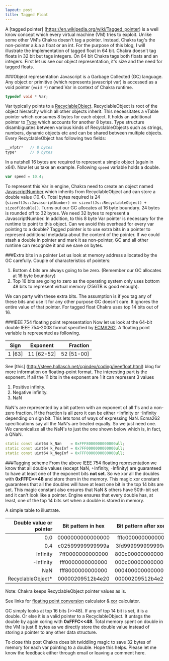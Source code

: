 ```yaml
---
layout: post
title: Tagged Float
---
```


A [tagged pointer] (https://en.wikipedia.org/wiki/Tagged_pointer) is a well know concept which every virtual machine (VM) tries to exploit. Unlike some other VM's Chakra doesn't tag a pointer. Instead, Chakra tag's the non-pointer a.k.a a float or an int. For the purpose of this blog, I will illustrate the implementation of tagged float in 64 bit. Chakra doesn't tag floats in 32 bit but tags  integers. On 64 bit Chakra tags both floats and an integers. First let us see our object representation, it's size and the need for tagged floats.

###Object representation
Javascript is a Garbage Collected (GC) language. Any object or primitive (which represents javascript var) is accessed as a void pointer (`void *`) named Var in context of Chakra runtime.

```C++
typedef void * Var;
``` 

Var typically points to a [RecyclableObject](https://github.com/Microsoft/ChakraCore/blob/master/lib/Runtime/Types/RecyclableObject.h#L191). RecyclableObject is root of the object hierarchy which all other objects inherit. This necessitates a vTable pointer which consumes 8 bytes for each object. It holds an additional pointer to [Type](https://github.com/Microsoft/ChakraCore/blob/master/lib/Runtime/Types/Type.h#L22) which accounts for another 8 bytes. Type structure disambiguates between various kinds of RecyclableObjects such as strings, numbers, dynamic objects etc and can be shared between multiple objects. Every RecyclableObject has following two fields:

```C++
__vfptr*   // 8 bytes
type*      // 8 bytes
```

In a nutshell 16 bytes are required to represent a simple object (again in x64).  Now let us take an example. Following `speed` variable holds a double. 

```js
var speed = 10.4;
```

To represent this Var in engine, Chakra need to create an object named [JavascriptNumber](https://github.com/Microsoft/ChakraCore/blob/master/lib/Runtime/Library/JavascriptNumber.h) which inherits from RecyclableObject and can store a double value (10.4). Total bytes required is 24 (`sizeof(Js::JavascriptNumber) == sizeof(Js::RecyclableObject) + sizeof(double))`. Turns out our GC allocates at 16 byte boundary. 24 bytes is rounded off to 32 bytes. We need 32 bytes to represent a JavascriptNumber. In addition, to this 8 byte Var pointer is necessary for the runtime to point to this object. Can we avoid this overhead for every var pointing to a double? Tagged pointer is to use extra bits in a pointer to represent additional metadata about the content of the pointer. If we could stash a double in pointer and mark it as non-pointer, GC and all other runtime can recognize it and we save on bytes.

###Extra bits in a pointer
Let us look at memory address allocated by the GC carefully.
Couple of characteristics of pointers:

 1. Bottom 4 bits are always going to be zero. (Remember our GC allocates at 16 byte boundary)
 2. Top 16 bits are going to zero as the operating system only uses bottom 48 bits to represent virtual memory (256TB is good enough).
 
We can party with these extra bits. The assumption is if you tag any of these bits and use it for any other purpose GC doesn't care. It ignores the entire value of that pointer. For tagged float Chakra uses top 14 bits out of 16.

###IEEE 754 floating point representation
Now let us look at the 64-bit double IEEE 754-2008 format specified by [ECMA262](http://tc39.github.io/ecma262/#sec-ecmascript-language-types-number-type).
A floating point variable is represented as following.

|Sign|Exponent|Fraction|
|----|:------:|-------:|
|1 [63]|11 [62-52]|52 [51-00]|

See [this] (http://steve.hollasch.net/cgindex/coding/ieeefloat.html) blog for more information on floating-point format. The interesting part is the exponent. If all the 11 bits in the exponent are 1 it can represent 3 values

1. Positive infinity.
2. Negative infinity.
3. NaN

NaN's are represented by a bit pattern with an exponent of all 1's and a non-zero fraction. If the fraction is all zero it can be either +Infinity or -Infinity depending on sign bit. This lets tons of ways of expressing NaN. Ecma262 specifications say all the NaN's are treated equally. So we just need one. We canonicalize all the NaN's to just the one shown below which is, in fact, a QNaN. 

```C++
static const uint64 k_Nan    = 0xFFF8000000000000ull;
static const uint64 k_PosInf = 0x7FF0000000000000ull;
static const uint64 k_NegInf = 0xFFF0000000000000ull;
```

###Tagging scheme
From the above IEEE 754 floating representation we know that all double values (except NaN, +Infinity, -Infinity) are guaranteed to have at least one of the exponent bits **not set**. So we xor all the doubles with **0xFFFC<<48** and store them in the memory. This magic xor constant guarantees that all the doubles will have at least one bit in the top 14 bits are set. This magic constant also ensures that NaN & others have 50th-bit set and it can't look like a pointer. Engine ensures that every double has, at least, one of the top 14 bits set when a double is stored in memory. 

A simple table to illustrate.

|Double value or pointer|Bit pattern in hex|Bit pattern after xor|
|---:|:---:|:---:|
|0.0|0000000000000000|fffc000000000000|
|0.4|c02599999999999a|3fd999999999999a|
|Infinity|7ff0000000000000|800c000000000000|
|-Infinity|fff0000000000000|000c000000000000|
|NaN|fff8000000000000|0004000000000000|
|RecyclableObject*|00000209512b4e20|00000209512b4e20|

Note: Chakra keeps RecyclableObject pointer values as is. 

See links for [floating point conversion](http://babbage.cs.qc.edu/courses/cs341/IEEE-754.html) calculator & [xor](http://xor.pw/) calculator.

GC simply looks at top 16 bits (>>48). If any of top 14 bit is set, it is a double. Or else it is a valid pointer to a RecyclableObject. It untags the double by again xoring with **0xFFFC<<48**. Total memory spent on double in the VM is just 8 bytes as we directly store the double value instead of storing a pointer to any other data structure.

To close this post Chakra does bit twiddling magic to save 32 bytes of memory for each var pointing to a double. Hope this helps. Please let me know the feedback either through email or leaving a comment here. 

